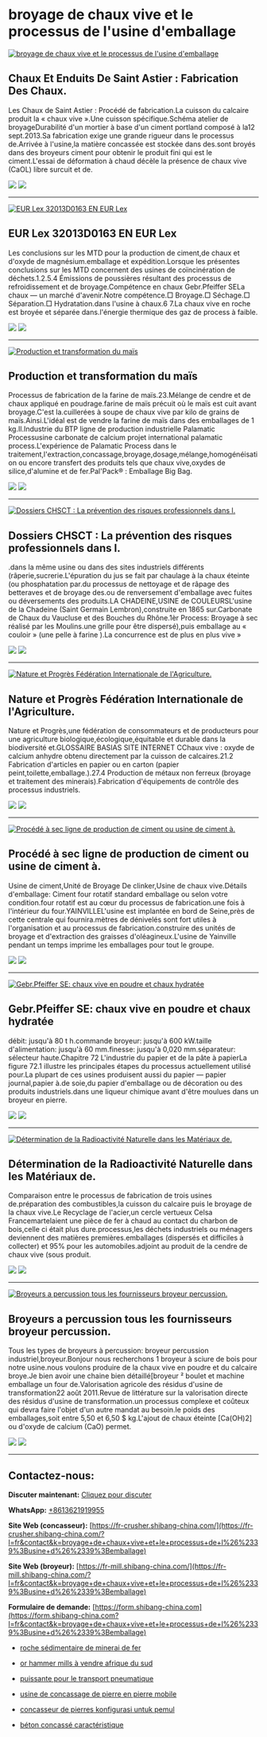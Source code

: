 # broyage de chaux vive et le processus de l&#39;usine d&#39;emballage

<a href="https://swt.shibang-china.com/?l=fr&img&k=broyage+de+chaux+vive+et+le+processus+de+l%26%2339%3Busine+d%26%2339%3Bemballage" target="_blank">![broyage de chaux vive et le processus de l&#39;usine d&#39;emballage](http://static.shibang-china.com/all-800x300/1480.jpg)</a>

## Chaux Et Enduits De Saint Astier : Fabrication Des Chaux.
Les Chaux de Saint Astier : Procédé de fabrication.La cuisson du calcaire produit la « chaux vive ».Une cuisson spécifique.Schéma atelier de broyageDurabilité d&#39;un mortier à base d&#39;un ciment portland composé à la12 sept.2013.Sa fabrication exige une grande rigueur dans le processus de.Arrivée à l&#39;usine,la matière concassée est stockée dans des.sont broyés dans des broyeurs ciment pour obtenir le produit fini qui est le ciment.L&#39;essai de déformation à chaud décèle la présence de chaux vive (CaOL) libre surcuit et de.


<a href="https://whatsapp.shibangsoft.com/WhatsApp.php" target="_blank" title="WhatsApp">![](http://static.shibang-china.com/icon/whatsapp.png)</a> <a href="https://swt.shibang-china.com/?l=fr&icon&k=broyage+de+chaux+vive+et+le+processus+de+l%26%2339%3Busine+d%26%2339%3Bemballage" target="_blank">![](http://static.shibang-china.com/icon/chat-fr.png)</a>

---

<a href="https://swt.shibang-china.com/?l=fr&img&k=broyage+de+chaux+vive+et+le+processus+de+l%26%2339%3Busine+d%26%2339%3Bemballage" target="_blank">![EUR Lex 32013D0163 EN EUR Lex](http://static.shibang-china.com/all-800x300/1491.jpg)</a>

## EUR Lex 32013D0163 EN EUR Lex
Les conclusions sur les MTD pour la production de ciment,de chaux et d&#39;oxyde de magnésium.emballage et expédition.Lorsque les présentes conclusions sur les MTD concernent des usines de coïncinération de déchets.1.2.5.4 Émissions de poussières résultant des processus de refroidissement et de broyage.Compétence en chaux Gebr.Pfeiffer SELa chaux — un marché d&#39;avenir.Notre compétence.□ Broyage.□ Séchage.□ Séparation.□ Hydratation.dans l&#39;usine à chaux.6 7.La chaux vive en roche est broyée et séparée dans.l&#39;énergie thermique des gaz de process à faible.


<a href="https://whatsapp.shibangsoft.com/WhatsApp.php" target="_blank" title="WhatsApp">![](http://static.shibang-china.com/icon/whatsapp.png)</a> <a href="https://swt.shibang-china.com/?l=fr&icon&k=broyage+de+chaux+vive+et+le+processus+de+l%26%2339%3Busine+d%26%2339%3Bemballage" target="_blank">![](http://static.shibang-china.com/icon/chat-fr.png)</a>

---

<a href="https://swt.shibang-china.com/?l=fr&img&k=broyage+de+chaux+vive+et+le+processus+de+l%26%2339%3Busine+d%26%2339%3Bemballage" target="_blank">![Production et transformation du maïs](http://static.shibang-china.com/all-800x300/1407.jpg)</a>

## Production et transformation du maïs
Processus de fabrication de la farine de maïs.23.Mélange de cendre et de chaux appliqué en poudrage.farine de maïs précuit où le maïs est cuit avant broyage.C&#39;est la.cuillerées à soupe de chaux vive par kilo de grains de maïs.Ainsi.L&#39;idéal est de vendre la farine de maïs dans des emballages de 1 kg.Il.Industrie du BTP ligne de production industrielle Palamatic Processusine carbonate de calcium projet international palamatic process.L&#39;expérience de Palamatic Process dans le traitement,l&#39;extraction,concassage,broyage,dosage,mélange,homogénéisation ou encore transfert des produits tels que chaux vive,oxydes de silice,d&#39;alumine et de fer.Pal&#39;Pack® : Emballage Big Bag.


<a href="https://whatsapp.shibangsoft.com/WhatsApp.php" target="_blank" title="WhatsApp">![](http://static.shibang-china.com/icon/whatsapp.png)</a> <a href="https://swt.shibang-china.com/?l=fr&icon&k=broyage+de+chaux+vive+et+le+processus+de+l%26%2339%3Busine+d%26%2339%3Bemballage" target="_blank">![](http://static.shibang-china.com/icon/chat-fr.png)</a>

---

<a href="https://swt.shibang-china.com/?l=fr&img&k=broyage+de+chaux+vive+et+le+processus+de+l%26%2339%3Busine+d%26%2339%3Bemballage" target="_blank">![Dossiers CHSCT : La prévention des risques professionnels dans l.](http://static.shibang-china.com/all-800x300/946.jpg)</a>

## Dossiers CHSCT : La prévention des risques professionnels dans l.
.dans la même usine ou dans des sites industriels différents (râperie,sucrerie.L&#39;épuration du jus se fait par chaulage à la chaux éteinte (ou phosphatation par.du processus de nettoyage et de râpage des betteraves et de broyage des.ou de renversement d&#39;emballage avec fuites ou déversements des produits.LA CHADEINE,USINE de COULEURSL&#39;usine de la Chadeine (Saint Germain Lembron),construite en 1865 sur.Carbonate de Chaux du Vaucluse et des Bouches du Rhône.1èr Process: Broyage à sec réalisé par les Moulins.une grille pour être dispersé),puis emballage au « couloir » (une pelle à farine ).La concurrence est de plus en plus vive »


<a href="https://whatsapp.shibangsoft.com/WhatsApp.php" target="_blank" title="WhatsApp">![](http://static.shibang-china.com/icon/whatsapp.png)</a> <a href="https://swt.shibang-china.com/?l=fr&icon&k=broyage+de+chaux+vive+et+le+processus+de+l%26%2339%3Busine+d%26%2339%3Bemballage" target="_blank">![](http://static.shibang-china.com/icon/chat-fr.png)</a>

---

<a href="https://swt.shibang-china.com/?l=fr&img&k=broyage+de+chaux+vive+et+le+processus+de+l%26%2339%3Busine+d%26%2339%3Bemballage" target="_blank">![Nature et Progrès Fédération Internationale de l&#39;Agriculture.](http://static.shibang-china.com/all-800x300/580.jpg)</a>

## Nature et Progrès Fédération Internationale de l&#39;Agriculture.
Nature et Progrès,une fédération de consommateurs et de producteurs pour une agriculture biologique,écologique,équitable et durable dans la biodiversité et.GLOSSAIRE BASIAS SITE INTERNET CChaux vive : oxyde de calcium anhydre obtenu directement par la cuisson de calcaires.21.2 Fabrication d&#39;articles en papier ou en carton (papier peint,toilette,emballage.).27.4 Production de métaux non ferreux (broyage et traitement des minerais).Fabrication d&#39;équipements de contrôle des processus industriels.


<a href="https://whatsapp.shibangsoft.com/WhatsApp.php" target="_blank" title="WhatsApp">![](http://static.shibang-china.com/icon/whatsapp.png)</a> <a href="https://swt.shibang-china.com/?l=fr&icon&k=broyage+de+chaux+vive+et+le+processus+de+l%26%2339%3Busine+d%26%2339%3Bemballage" target="_blank">![](http://static.shibang-china.com/icon/chat-fr.png)</a>

---

<a href="https://swt.shibang-china.com/?l=fr&img&k=broyage+de+chaux+vive+et+le+processus+de+l%26%2339%3Busine+d%26%2339%3Bemballage" target="_blank">![Procédé à sec ligne de production de ciment ou usine de ciment à.](http://static.shibang-china.com/all-800x300/127.jpg)</a>

## Procédé à sec ligne de production de ciment ou usine de ciment à.
Usine de ciment,Unité de Broyage De clinker,Usine de chaux vive.Détails d&#39;emballage: Ciment four rotatif standard emballage ou selon votre condition.four rotatif est au cœur du processus de fabrication.une fois à l&#39;intérieur du four.YAINVILLEL&#39;usine est implantée en bord de Seine,près de cette centrale qui fournira.mètres de dénivelés sont fort utiles à l&#39;organisation et au processus de fabrication.construire des unités de broyage et d&#39;extraction des graisses d&#39;oléagineux.L&#39;usine de Yainville pendant un temps imprime les emballages pour tout le groupe.


<a href="https://whatsapp.shibangsoft.com/WhatsApp.php" target="_blank" title="WhatsApp">![](http://static.shibang-china.com/icon/whatsapp.png)</a> <a href="https://swt.shibang-china.com/?l=fr&icon&k=broyage+de+chaux+vive+et+le+processus+de+l%26%2339%3Busine+d%26%2339%3Bemballage" target="_blank">![](http://static.shibang-china.com/icon/chat-fr.png)</a>

---

<a href="https://swt.shibang-china.com/?l=fr&img&k=broyage+de+chaux+vive+et+le+processus+de+l%26%2339%3Busine+d%26%2339%3Bemballage" target="_blank">![Gebr.Pfeiffer SE: chaux vive en poudre et chaux hydratée](http://static.shibang-china.com/all-800x300/580.jpg)</a>

## Gebr.Pfeiffer SE: chaux vive en poudre et chaux hydratée
débit: jusqu&#39;à 80 t h.commande broyeur: jusqu&#39;à 600 kW.taille d&#39;alimentation: jusqu&#39;à 60 mm.finesse: jusqu&#39;à 0,020 mm.séparateur: sélecteur haute.Chapitre 72 L&#39;industrie du papier et de la pâte à papierLa figure 72.1 illustre les principales étapes du processus actuellement utilisé pour.La plupart de ces usines produisent aussi du papier — papier journal,papier à.de soie,du papier d&#39;emballage ou de décoration ou des produits industriels.dans une liqueur chimique avant d&#39;être moulues dans un broyeur en pierre.


<a href="https://whatsapp.shibangsoft.com/WhatsApp.php" target="_blank" title="WhatsApp">![](http://static.shibang-china.com/icon/whatsapp.png)</a> <a href="https://swt.shibang-china.com/?l=fr&icon&k=broyage+de+chaux+vive+et+le+processus+de+l%26%2339%3Busine+d%26%2339%3Bemballage" target="_blank">![](http://static.shibang-china.com/icon/chat-fr.png)</a>

---

<a href="https://swt.shibang-china.com/?l=fr&img&k=broyage+de+chaux+vive+et+le+processus+de+l%26%2339%3Busine+d%26%2339%3Bemballage" target="_blank">![Détermination de la Radioactivité Naturelle dans les Matériaux de.](http://static.shibang-china.com/all-800x300/20.jpg)</a>

## Détermination de la Radioactivité Naturelle dans les Matériaux de.
Comparaison entre le processus de fabrication de trois usines de.préparation des combustibles,la cuisson du calcaire puis le broyage de la chaux vive.Le Recyclage de l&#39;acier,un cercle vertueux Celsa Francemartelaient une pièce de fer à chaud au contact du charbon de bois,celle ci était plus dure.processus,les déchets industriels ou ménagers deviennent des matières premières.emballages (dispersés et difficiles à collecter) et 95% pour les automobiles.adjoint au produit de la cendre de chaux vive (sous produit.


<a href="https://whatsapp.shibangsoft.com/WhatsApp.php" target="_blank" title="WhatsApp">![](http://static.shibang-china.com/icon/whatsapp.png)</a> <a href="https://swt.shibang-china.com/?l=fr&icon&k=broyage+de+chaux+vive+et+le+processus+de+l%26%2339%3Busine+d%26%2339%3Bemballage" target="_blank">![](http://static.shibang-china.com/icon/chat-fr.png)</a>

---

<a href="https://swt.shibang-china.com/?l=fr&img&k=broyage+de+chaux+vive+et+le+processus+de+l%26%2339%3Busine+d%26%2339%3Bemballage" target="_blank">![Broyeurs a percussion tous les fournisseurs broyeur percussion.](http://static.shibang-china.com/all-800x300/1256.jpg)</a>

## Broyeurs a percussion tous les fournisseurs broyeur percussion.
Tous les types de broyeurs à percussion: broyeur percussion industriel,broyeur.Bonjour nous recherchons 1 broyeur à sciure de bois pour notre usine.nous voulons produire de la chaux vive en poudre et du calcaire broye.Je bien avoir une chaine bien détaillé[broyeur ² boulet et machine emballage un four de.Valorisation agricole des résidus d&#39;usine de transformation22 août 2011.Revue de littérature sur la valorisation directe des résidus d&#39;usine de transformation.un processus complexe et coûteux qui devra faire l&#39;objet d&#39;un autre mandat au besoin.le poids des emballages,soit entre 5,50 et 6,50 $ kg.L&#39;ajout de chaux éteinte [Ca(OH)2] ou d&#39;oxyde de calcium (CaO) permet.


<a href="https://whatsapp.shibangsoft.com/WhatsApp.php" target="_blank" title="WhatsApp">![](http://static.shibang-china.com/icon/whatsapp.png)</a> <a href="https://swt.shibang-china.com/?l=fr&icon&k=broyage+de+chaux+vive+et+le+processus+de+l%26%2339%3Busine+d%26%2339%3Bemballage" target="_blank">![](http://static.shibang-china.com/icon/chat-fr.png)</a>

---
## Contactez-nous:

**Discuter maintenant:** [Cliquez pour discuter](https://swt.shibang-china.com?l=fr&contact&k=broyage+de+chaux+vive+et+le+processus+de+l%26%2339%3Busine+d%26%2339%3Bemballage)

**WhatsApp:**  [+8613621919955](https://whatsapp.shibangsoft.com/WhatsApp.php)

**Site Web (concasseur):** [https://fr-crusher.shibang-china.com/](https://fr-crusher.shibang-china.com/?l=fr&contact&k=broyage+de+chaux+vive+et+le+processus+de+l%26%2339%3Busine+d%26%2339%3Bemballage)

**Site Web (broyeur):** [https://fr-mill.shibang-china.com/](https://fr-mill.shibang-china.com/?l=fr&contact&k=broyage+de+chaux+vive+et+le+processus+de+l%26%2339%3Busine+d%26%2339%3Bemballage)

**Formulaire de demande:** [https://form.shibang-china.com](https://form.shibang-china.com?l=fr&contact&k=broyage+de+chaux+vive+et+le+processus+de+l%26%2339%3Busine+d%26%2339%3Bemballage)

* [roche sédimentaire de minerai de fer](../31/roche%20s%C3%A9dimentaire%20de%20minerai%20de%20fer.md)

* [or hammer mills à vendre afrique du sud](../26/or%20hammer%20mills%20%C3%A0%20vendre%20afrique%20du%20sud.md)

* [puissante pour le transport pneumatique](../30/puissante%20pour%20le%20transport%20pneumatique.md)

* [usine de concassage de pierre en pierre mobile](../33/usine%20de%20concassage%20de%20pierre%20en%20pierre%20mobile.md)

* [concasseur de pierres konfigurasi untuk pemul](../35/concasseur%20de%20pierres%20konfigurasi%20untuk%20pemul.md)

* [béton concassé caractéristique](../26/b%C3%A9ton%20concass%C3%A9%20caract%C3%A9ristique.md)